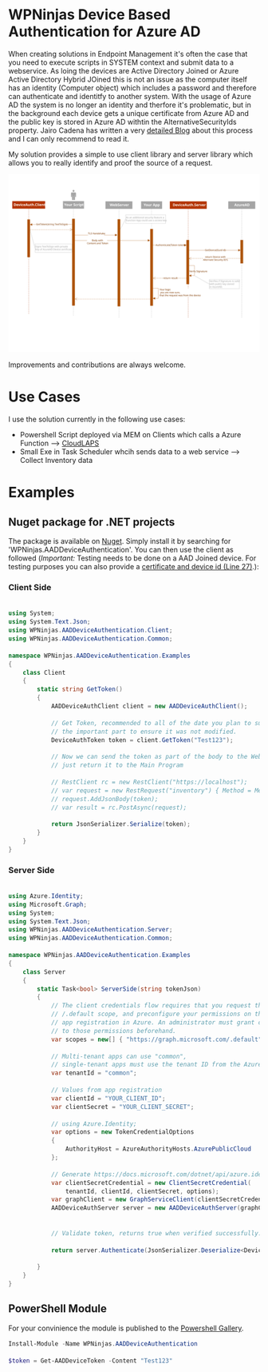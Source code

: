 # WPNinjas Device Based Authentication for Azure AD

When creating solutions in Endpoint Management it's often the case that you need to execute scripts in SYSTEM context and submit data to a webservice. As loing the devices are Active Directory Joined or Azure Active Directory Hybrid JOined this is not an issue as the computer itself has an identity (Computer object) which includes a password and therefore can authenticate and identitfy to another system. With the usage of Azure AD the system is no longer an identity and therfore it's problematic, but in the background each device gets a unique certificate from Azure AD and the public key is stored in Azure AD withtin the AlternativeSecurityIds property. Jairo Cadena has written a very [detailed Blog](https://jairocadena.com/2016/02/01/azure-ad-join-what-happens-behind-the-scenes/) about this process and I can only recommend to read it. 

My solution provides a simple to use client library and server library which allows you to really identify and proof the source of a request.

![Architecture Overview and data flow](https://raw.githubusercontent.com/ThomasKur/WPNinjas.AADDeviceAuthentication/main/Doc/DeviceAuthenticationFlow.svg)

Improvements and contributions are always welcome.

# Use Cases 
I use the solution currently in the following use cases:

* Powershell Script deployed via MEM on Clients which calls a Azure Function --> [CloudLAPS](https://github.com/MSEndpointMgr/CloudLAPS)
* Small Exe in Task Scheduler whcih sends data to a web service --> Collect Inventory data 


# Examples

## Nuget package for .NET projects
The package is available on [Nuget](https://www.nuget.org/packages/WPNinjas.AADDeviceAuthentication). Simply install it by searching for 'WPNinjas.AADDeviceAuthentication'. You can then use the client as followed (*Important:* Testing needs to be done on a AAD Joined device. For testing purposes you can also provide a [certificate and device id (Line 27)](https://github.com/ThomasKur/WPNinjas.AADDeviceAuthentication/blob/main/WPNinjas.AADDeviceAuthentication.Test/AADDeviceAuthClientTests.cs).):

### Client Side

```c#

using System;
using System.Text.Json;
using WPNinjas.AADDeviceAuthentication.Client;
using WPNinjas.AADDeviceAuthentication.Common;

namespace WPNinjas.AADDeviceAuthentication.Examples
{
    class Client
    {
        static string GetToken()
        {
            AADDeviceAuthClient client = new AADDeviceAuthClient();

            // Get Token, recommended to all of the date you plan to submit to the server or at least
            // the important part to ensure it was not modified.
            DeviceAuthToken token = client.GetToken("Test123");

            // Now we can send the token as part of the body to the WebServer, in this example we will
            // just return it to the Main Program

            // RestClient rc = new RestClient("https://localhost");
            // var request = new RestRequest("inventory") { Method = Method.Post };
            // request.AddJsonBody(token);
            // var result = rc.PostAsync(request);

            return JsonSerializer.Serialize(token);
        }
    }
}

```

### Server Side

```c#

using Azure.Identity;
using Microsoft.Graph;
using System;
using System.Text.Json;
using WPNinjas.AADDeviceAuthentication.Server;
using WPNinjas.AADDeviceAuthentication.Common;

namespace WPNinjas.AADDeviceAuthentication.Examples
{
    class Server
    {
        static Task<bool> ServerSide(string tokenJson)
        {
            // The client credentials flow requires that you request the
            // /.default scope, and preconfigure your permissions on the
            // app registration in Azure. An administrator must grant consent
            // to those permissions beforehand.
            var scopes = new[] { "https://graph.microsoft.com/.default" };

            // Multi-tenant apps can use "common",
            // single-tenant apps must use the tenant ID from the Azure portal
            var tenantId = "common";

            // Values from app registration
            var clientId = "YOUR_CLIENT_ID";
            var clientSecret = "YOUR_CLIENT_SECRET";

            // using Azure.Identity;
            var options = new TokenCredentialOptions
            {
                AuthorityHost = AzureAuthorityHosts.AzurePublicCloud
            };

            // Generate https://docs.microsoft.com/dotnet/api/azure.identity.clientsecretcredential
            var clientSecretCredential = new ClientSecretCredential(
                tenantId, clientId, clientSecret, options);
            var graphClient = new GraphServiceClient(clientSecretCredential);
            AADDeviceAuthServer server = new AADDeviceAuthServer(graphClient);


            // Validate token, returns true when verified successfully.

            return server.Authenticate(JsonSerializer.Deserialize<DeviceAuthToken>(tokenJson));

        }
    }
}

```

## PowerShell Module
For your convinience the module is published to the [Powershell Gallery](https://www.powershellgallery.com/packages/WPNinjas.AADDeviceAuthentication/).

```powershell
Install-Module -Name WPNinjas.AADDeviceAuthentication

$token = Get-AADDeviceToken -Content "Test123"


```

